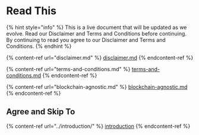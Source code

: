 # Read This

{% hint style="info" %}
This is a live document that will be updated as we evolve. Read our Disclaimer and Terms and Conditions before continuing. By continuing to read you agree to our Disclaimer and Terms and Conditions.
{% endhint %}

{% content-ref url="disclaimer.md" %}
[disclaimer.md](disclaimer.md)
{% endcontent-ref %}

{% content-ref url="terms-and-conditions.md" %}
[terms-and-conditions.md](terms-and-conditions.md)
{% endcontent-ref %}

{% content-ref url="blockchain-agnostic.md" %}
[blockchain-agnostic.md](blockchain-agnostic.md)
{% endcontent-ref %}

## **Agree and Skip To**&#x20;

{% content-ref url="../introduction/" %}
[introduction](../introduction/)
{% endcontent-ref %}
